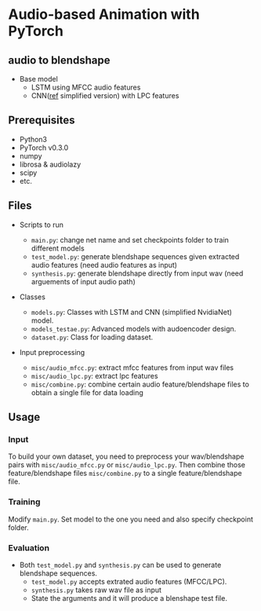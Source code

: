 # Audio-based Animation with PyTorch
## audio to blendshape
- Base model
    - LSTM using MFCC audio features
    - CNN([ref](http://research.nvidia.com/publication/2017-07_Audio-Driven-Facial-Animation) simplified version) with LPC features


## Prerequisites
- Python3
- PyTorch v0.3.0
- numpy
- librosa & audiolazy
- scipy
- etc.

## Files
- Scripts to run
  - `main.py`: change net name and set checkpoints folder to train different models
  - `test_model.py`: generate blendshape sequences given extracted audio features (need audio features as input)
  - `synthesis.py`: generate blendshape directly from input wav (need arguements of input audio path)

- Classes
  - `models.py`: Classes with LSTM and CNN (simplified NvidiaNet) model. 
  - `models_testae.py`: Advanced models with audoencoder design. 
  - `dataset.py`: Class for loading dataset.

- Input preprocessing
  - `misc/audio_mfcc.py`: extract mfcc features from input wav files
  - `misc/audio_lpc.py`: extract lpc features
  - `misc/combine.py`: combine certain audio feature/blendshape files to obtain a single file for data loading

## Usage
### Input
To build your own dataset, you need to preprocess your wav/blendshape pairs with `misc/audio_mfcc.py` or `misc/audio_lpc.py`. Then combine those feature/blendshape files `misc/combine.py` to a single feature/blendshape file. 

### Training
Modify `main.py`. Set model to the one you need and also specify checkpoint folder. 

### Evaluation
- Both `test_model.py` and `synthesis.py` can be used to generate blendshape sequences. 
    - `test_model.py` accepts extrated audio features (MFCC/LPC).
    - `synthesis.py` takes raw wav file as input
    - State the arguments and it will produce a blenshape test file. 


